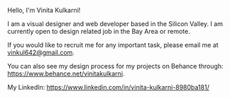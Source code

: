 Hello, I'm Vinita Kulkarni!

I am a visual designer and web developer based in the Silicon Valley. I am currently open to design related job in the Bay Area or remote.

If you would like to recruit me for any important task, please email me at vinkul642@gmail.com.

You can also see my design process for my projects on Behance through:
https://www.behance.net/vinitakulkarni.

My LinkedIn: 
https://www.linkedin.com/in/vinita-kulkarni-8980ba181/

<!---
VinitaKWorks/VinitaKWorks is a ✨ special ✨ repository because its `README.md` (this file) appears on your GitHub profile.
You can click the Preview link to take a look at your changes.
--->
